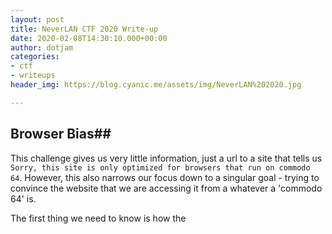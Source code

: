 ```yaml
---
layout: post
title: NeverLAN CTF 2020 Write-up
date: 2020-02-08T14:30:10.000+00:00
author: dotjam
categories:
- ctf
- writeups
header_img: https://blog.cyanic.me/assets/img/NeverLAN%202020.jpg

---
```

## Browser Bias##

This challenge gives us very little information, just a url to a site that tells us `Sorry, this site is only optimized for browsers that run on commodo 64`. However, this also narrows our focus down to a singular goal - trying to convince the website that we are accessing it from a whatever a 'commodo 64' is.

The first thing we need to know is how the  